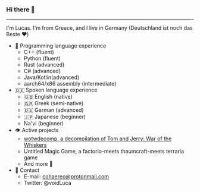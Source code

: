 ### Hi there 👋
----------------------------
I'm Lucas. I'm from Greece, and I live in Germany (Deutschland ist noch das Beste ❤️)

- 📝 Programming language experience
  - C++ (fluent)
  - Python (fluent)
  - Rust (advanced)
  - C# (advanced)
  - Java/Kotlin(advanced)
  - aarch64/x86 assembly (intermediate)
- 🇩🇪 Spoken language experience
  - 🇬🇧 English (native)
  - 🇬🇷 Greek (semi-native)
  - 🇩🇪 German (advanced)
  - 🇯🇵 Japanese (beginner)
  - Na'vi (beginner)
- 👁️ Active projects
  - [wotwdecomp, a decompilation of Tom and Jerry: War of the Whiskers](https://github.com/cohaereo/wotwdecomp)
  - Untitled Magic Game, a factorio-meets thaumcraft-meets terraria game
  - And more 👀
- 📨 Contact
  - E-mail: cohaereo@protonmail.com
  - Twitter: @voidLuca
